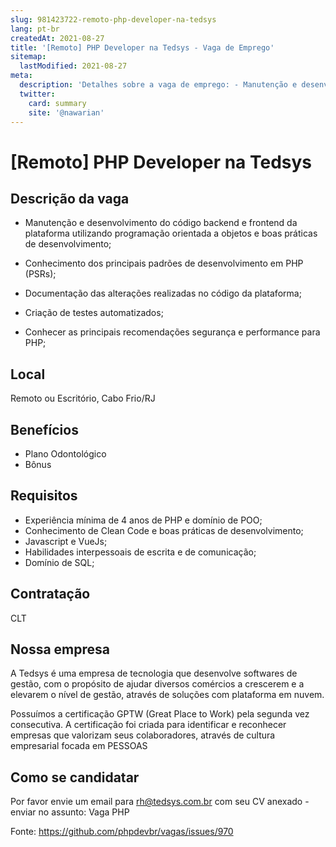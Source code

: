 ```yaml
---
slug: 981423722-remoto-php-developer-na-tedsys
lang: pt-br
createdAt: 2021-08-27
title: '[Remoto] PHP Developer na Tedsys - Vaga de Emprego'
sitemap:
  lastModified: 2021-08-27
meta:
  description: 'Detalhes sobre a vaga de emprego: - Manutenção e desenvolvimento do código backend e frontend da plataforma utilizando programação orientada a objetos e boas práticas de desenvolvimento; - Conhecimento dos principais padrões de desenvolvimento em PHP (PSRs); - Documentação das alterações realizadas no código da plataforma; - Criação de testes automatizados; - Conhecer as principais recomendações segurança e performance para PHP;'
  twitter:
    card: summary
    site: '@nawarian'
---
```


# [Remoto] PHP Developer na Tedsys

<!--
==================================================
POR FAVOR, SÓ POSTE SE A VAGA FOR PARA DESENVOLVEDOR(A) PHP!

Não faça distinção de gênero no titulo da vaga.

Use: "PHP Developer" ao invés de "Desenvolvedor PHP" \o/

Exemplo: `[São Paulo/SP] PHP Developer na Nome da Empresa`

Evite fugir do padrão, isso só dá trabalho aos administradores,
pois os títulos são padronizados.
==================================================
-->

## Descrição da vaga

- Manutenção e desenvolvimento do código backend e frontend da plataforma utilizando programação orientada a objetos e boas práticas de desenvolvimento;

- Conhecimento dos principais padrões de desenvolvimento em PHP (PSRs);

- Documentação das alterações realizadas no código da plataforma;

- Criação de testes automatizados;

- Conhecer as principais recomendações segurança e performance para PHP;

## Local

Remoto ou Escritório, Cabo Frio/RJ

## Benefícios

- Plano Odontológico
- Bônus

## Requisitos

- Experiência mínima de 4 anos de PHP e domínio de POO;
- Conhecimento de Clean Code e boas práticas de desenvolvimento;
- Javascript e VueJs;
- Habilidades interpessoais de escrita e de comunicação;
- Domínio de SQL;

## Contratação

CLT

## Nossa empresa

A Tedsys é uma empresa de tecnologia que desenvolve softwares de gestão, com o propósito de ajudar diversos comércios a crescerem e a elevarem o nível de gestão, através de soluções com plataforma em nuvem.

Possuímos a certificação GPTW (Great Place to Work) pela segunda vez consecutiva. A certificação foi criada para identificar e reconhecer empresas que valorizam seus colaboradores, através de cultura empresarial focada em PESSOAS

## Como se candidatar

Por favor envie um email para rh@tedsys.com.br com seu CV anexado - enviar no assunto: Vaga PHP

Fonte: https://github.com/phpdevbr/vagas/issues/970